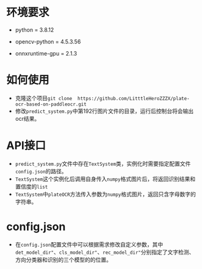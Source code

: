 # 环境要求

* python = 3.8.12

* opencv-python = 4.5.3.56
* onnxruntime-gpu = 2.1.3

# 如何使用

* 克隆这个项目```git clone  https://github.com/LitttleHeroZZZX/plate-ocr-based-on-paddleocr.git```
* 修改`predict_system.py`中第192行图片文件的目录，运行后控制台将会输出ocr结果。

# API接口

* `predict_system.py`文件中存在`TextSystem`类，实例化时需要指定配置文件`config.json`的路径。
* `TextSystem`这个实例化后调用自身传入`numpy`格式图片后，将返回识别结果和置信度的`list`
* `TextSystem`中`plateOCR`方法传入参数为`numpy`格式图片，返回只含字母数字的字符串。

# config.json



* 在`config.json`配置文件中可以根据需求修改自定义参数，其中`det_model_dir"`、`cls_model_dir"`、`rec_model_dir"`分别指定了文字检测、方向分类器和识别的三个模型的的位置。

